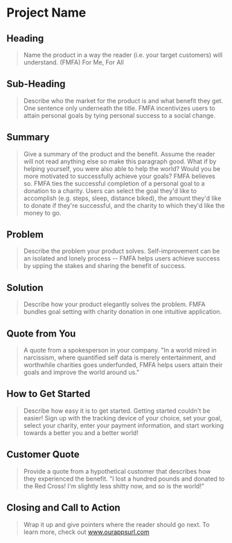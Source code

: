 # Project Name #

<!-- 
> This material was originally posted [here](http://www.quora.com/What-is-Amazons-approach-to-product-development-and-product-management). It is reproduced here for posterities sake.

There is an approach called "working backwards" that is widely used at Amazon. They work backwards from the customer, rather than starting with an idea for a product and trying to bolt customers onto it. While working backwards can be applied to any specific product decision, using this approach is especially important when developing new products or features.

For new initiatives a product manager typically starts by writing an internal press release announcing the finished product. The target audience for the press release is the new/updated product's customers, which can be retail customers or internal users of a tool or technology. Internal press releases are centered around the customer problem, how current solutions (internal or external) fail, and how the new product will blow away existing solutions.

If the benefits listed don't sound very interesting or exciting to customers, then perhaps they're not (and shouldn't be built). Instead, the product manager should keep iterating on the press release until they've come up with benefits that actually sound like benefits. Iterating on a press release is a lot less expensive than iterating on the product itself (and quicker!).

If the press release is more than a page and a half, it is probably too long. Keep it simple. 3-4 sentences for most paragraphs. Cut out the fat. Don't make it into a spec. You can accompany the press release with a FAQ that answers all of the other business or execution questions so the press release can stay focused on what the customer gets. My rule of thumb is that if the press release is hard to write, then the product is probably going to suck. Keep working at it until the outline for each paragraph flows. 

Oh, and I also like to write press-releases in what I call "Oprah-speak" for mainstream consumer products. Imagine you're sitting on Oprah's couch and have just explained the product to her, and then you listen as she explains it to her audience. That's "Oprah-speak", not "Geek-speak".

Once the project moves into development, the press release can be used as a touchstone; a guiding light. The product team can ask themselves, "Are we building what is in the press release?" If they find they're spending time building things that aren't in the press release (overbuilding), they need to ask themselves why. This keeps product development focused on achieving the customer benefits and not building extraneous stuff that takes longer to build, takes resources to maintain, and doesn't provide real customer benefit (at least not enough to warrant inclusion in the press release).
 -->
 
## Heading ##
  > Name the product in a way the reader (i.e. your target customers) will understand.
  (FMFA) For Me, For All

## Sub-Heading ##
  > Describe who the market for the product is and what benefit they get. One sentence only underneath the title.
  FMFA incentivizes users to attain personal goals by tying personal success to a social change.

## Summary ##
  > Give a summary of the product and the benefit. Assume the reader will not read anything else so make this paragraph good.
  What if by helping yourself, you were also able to help the world? Would you be more motivated to successfully achieve your goals? FMFA believes so. FMFA ties the successful completion of a personal goal to a donation to a charity. Users can select the goal they'd like to accomplish (e.g. steps, sleep, distance biked), the amount they'd like to donate if they're successful, and the charity to which they'd like the money to go.

## Problem ##
  > Describe the problem your product solves.
  Self-improvement can be an isolated and lonely process -- FMFA helps users achieve success by upping the stakes and sharing the benefit of success.

## Solution ##
  > Describe how your product elegantly solves the problem.
  FMFA bundles goal setting with charity donation in one intuitive application. 

## Quote from You ##
  > A quote from a spokesperson in your company.
  "In a world mired in narcissism, where quantified self data is merely entertainment, and worthwhile charities goes underfunded, FMFA helps users attain their goals and improve the world around us."

## How to Get Started ##
  > Describe how easy it is to get started.
  Getting started couldn't be easier! Sign up with the tracking device of your choice, set your goal, select your charity, enter your payment information, and start working towards a better you and a better world!

## Customer Quote ##
  > Provide a quote from a hypothetical customer that describes how they experienced the benefit.
  "I lost a hundred pounds and donated to the Red Cross! I'm slightly less shitty now, and so is the world!"


## Closing and Call to Action ##
  > Wrap it up and give pointers where the reader should go next.
  To learn more, check out www.ourappsurl.com 
